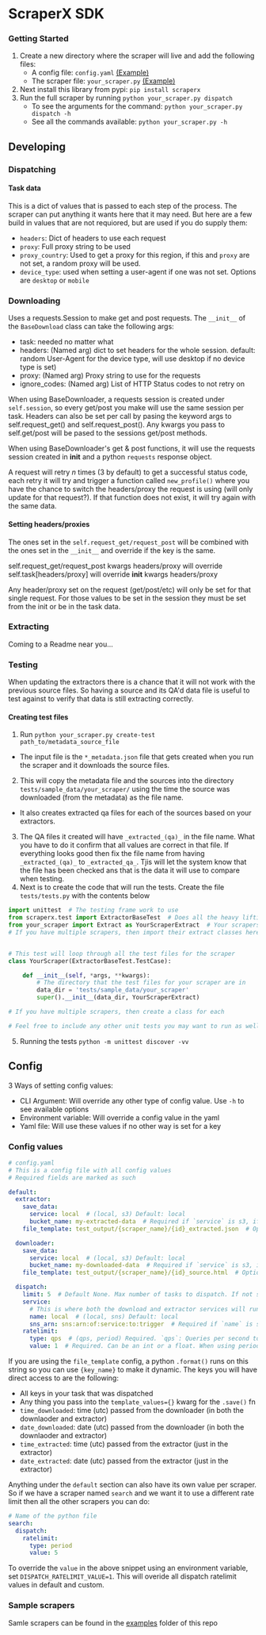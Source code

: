 # ScraperX  SDK


### Getting Started

1. Create a new directory where the scraper will live and add the following files:
    - A config file: `config.yaml` [(Example)](./examples/config.yaml)
    - The scraper file: `your_scraper.py` [(Example)](./examples/minimal.py)
1. Next install this library from pypi: `pip install scraperx`
1. Run the full scraper by running `python your_scraper.py dispatch`
    - To see the arguments for the command: `python your_scraper.py dispatch -h`
    - See all the commands available: `python your_scraper.py -h`


## Developing

### Dispatching

#### Task data
This is a dict of values that is passed to each step of the process. The scraper can put anything it wants here that it may need. But here are a few build in values that are not requiored, but are used if you do supply them:

- `headers`: Dict of headers to use each request
- `proxy`: Full proxy string to be used
- `proxy_country`: Used to get a proxy for this region, if this and `proxy` are not set, a random proxy will be used.
- `device_type`: used when setting a user-agent if one was not set. Options are `desktop` or `mobile`

### Downloading

Uses a requests.Session to make get and post requests.
The `__init__` of the `BaseDownload` class can take the following args:
- task: needed no matter what
- headers: (Named arg) dict to set headers for the whole session. default: random User-Agent for the device type, will use desktop if no device type is set)
- proxy: (Named arg) Proxy string to use for the requests
- ignore_codes: (Named arg) List of HTTP Status codes to not retry on


When using BaseDownloader, a requests session is created under `self.session`, so every get/post you make will use the same session per task.
Headers can also be set per call by pasing the keyword args to self.request_get() and self.request_post(). Any kwargs you pass to self.get/post will be pased to the sessions get/post methods.

When using BaseDownloader's get & post functions, it will use the requests session created in __init__ and a python `requests` response object.

A request will retry _n_ times (3 by default) to get a successful status code, each retry it will try and trigger a function called `new_profile()` where you have the chance to switch the headers/proxy the request is using (will only update for that request?). If that function does not exist, it will try again with the same data.


#### Setting headers/proxies

The ones set in the `self.request_get/request_post` will be combined with the ones set in the `__init__` and override if the key is the same.

self.request_get/request_post kwargs headers/proxy
will override
self.task[headers/proxy]
will override
__init__ kwargs headers/proxy

Any header/proxy set on the request (get/post/etc) will only be set for that single request. For those values to be set in the session they must be set from the init or be in the task data.


### Extracting
Coming to a Readme near you...


### Testing
When updating the extractors there is a chance that it will not work with the previous source files. So having a source and its QA'd data file is useful to test against to verify that data is still extracting correctly.

#### Creating test files
1. Run `python your_scraper.py create-test path_to/metadata_source_file`
  - The input file is the `*_metadata.json` file that gets created when you run the scraper and it downloads the source files.
2. This will copy the metadata file and the sources into the directory `tests/sample_data/your_scraper/` using the time the source was downloaded (from the metadata) as the file name.
  - It also creates extracted qa files for each of the sources based on your extractors.
3. The QA files it created will have `_extracted_(qa)_` in the file name. What you have to do it confirm that all values are correct in that file. If everything looks good then fix the file name from having `_extracted_(qa)_` to `_extracted_qa_`. Tjis will let the system know that the file has been checked ans that is the data it will use to compare when testing.
4. Next is to create the code that will run the tests. Create the file `tests/tests.py` with the contents below
```python
import unittest  # The testing frame work to use
from scraperx.test import ExtractorBaseTest  # Does all the heavy lifting for the test
from your_scraper import Extract as YourScraperExtract  # Your scrapers extract class
# If you have multiple scrapers, then import their extract classes here as well


# This test will loop through all the test files for the scraper
class YourScraper(ExtractorBaseTest.TestCase):

    def __init__(self, *args, **kwargs):
        # The directory that the test files for your scraper are in
        data_dir = 'tests/sample_data/your_scraper'
        super().__init__(data_dir, YourScraperExtract)

# If you have multiple scrapers, then create a class for each

# Feel free to include any other unit tests you may want to run as well
```
5. Running the tests `python -m unittest discover -vv`


## Config

3 Ways of setting config values:
- CLI Argument: Will override any other type of config value. Use `-h` to see available options
- Environment variable: Will override a config value in the yaml
- Yaml file: Will use these values if no other way is set for a key

### Config values

```yaml
# config.yaml
# This is a config file with all config values
# Required fields are marked as such

default:
  extractor:
    save_data:
      service: local  # (local, s3) Default: local
      bucket_name: my-extracted-data  # Required if `service` is s3, if local this is not needed
    file_template: test_output/{scraper_name}/{id}_extracted.json  # Optional, Default is "output/source.html"

  downloader:
    save_data:
      service: local  # (local, s3) Default: local
      bucket_name: my-downloaded-data  # Required if `service` is s3, if local this is not needed
    file_template: test_output/{scraper_name}/{id}_source.html  # Optional, Default is "output/extracted.json"

  dispatch:
    limit: 5  # Default None. Max number of tasks to dispatch. If not set, all tasks will run
    service:
      # This is where both the download and extractor services will run
      name: local  # (local, sns) Default: local
      sns_arn: sns:arn:of:service:to:trigger  # Required if `name` is sns, if local this is not needed
    ratelimit:
      type: qps  # (qps, period) Required. `qps`: Queries per second to dispatch the tasks at. `period`: The time in hours to dispatch all of the tasks in.
      value: 1  # Required. Can be an int or a float. When using period, value is in hours
```

If you are using the `file_template` config, a python `.format()` runs on this string so you can use `{key_name}` to make it dynamic. The keys you will have direct access to are the following:
  - All keys in your task that was dispatched
  - Any thing you pass into the `template_values={}` kwarg for the `.save()` fn
  - `time_downloaded`: time (utc) passed from the downloader (in both the downlaoder and extractor)
  - `date_downloaded`: date (utc) passed from the downloader (in both the downlaoder and extractor)
  - `time_extracted`: time (utc) passed from the extractor (just in the extractor)
  - `date_extracted`: date (utc) passed from the extractor (just in the extractor)

Anything under the `default` section can also have its own value per scraper. So if we have a scraper named `search` and we want it to use a different rate limit then all the other scrapers you can do:
```yaml
# Name of the python file
search:
  dispatch:
    ratelimit:
      type: period
      value: 5
```

To override the `value` in the above snippet using an environment variable, set `DISPATCH_RATELIMIT_VALUE=1`. This will overide all dispatch ratelimit values in default and custom.



### Sample scrapers
Samle scrapers can be found in the [examples](./examples) folder of this repo
